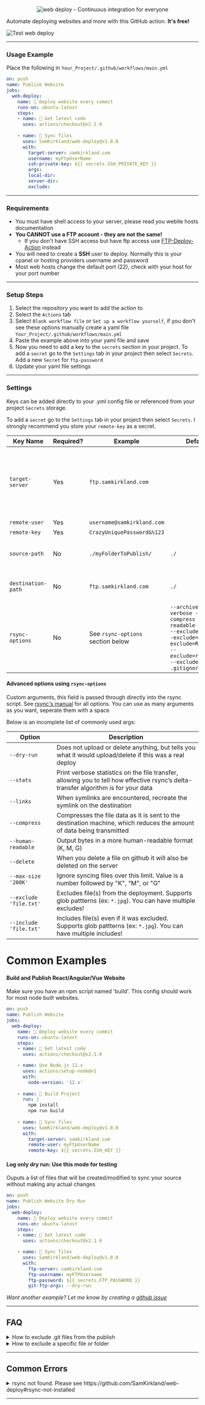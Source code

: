 <p align="center">
  <img alt="web deploy - Continuous integration for everyone" src="images/web-deploy-logo-small.png">
</p>

Automate deploying websites and more with this GitHub action. **It's free!**

![Test web deploy](https://github.com/SamKirkland/web-deploy/workflows/Test%20web%20deploy/badge.svg)

---

### Usage Example
Place the following in `Your_Project/.github/workflows/main.yml`
```yml
on: push
name: Publish Website
jobs:
  web-deploy:
    name: 🚀 Deploy website every commit
    runs-on: ubuntu-latest
    steps:
    - name: 🚚 Get latest code
      uses: actions/checkout@v2.1.0
    
    - name: 📂 Sync files
      uses: SamKirkland/web-deploy@v1.0.0
      with:
        target-server: samkirkland.com
        username: myFtpUserName
        ssh-private-key: ${{ secrets.SSH_PRIVATE_KEY }}
        args: 
        local-dir:
        server-dir:
        exclude: 
```

---

### Requirements
- You must have shell access to your server, please read you webite hosts documentation
- **You CANNOT use a FTP account - they are not the same!**
  - If you don't have SSH access but have ftp access use [FTP-Deploy-Action](https://github.com/SamKirkland/FTP-Deploy-Action) instead
- You will need to create a **SSH** user to deploy. Normally this is your cpanel or hosting providers username and password
- Most web hosts change the default port (22), check with your host for your port number

---

### Setup Steps
1. Select the repository you want to add the action to
2. Select the `Actions` tab
3. Select `Blank workflow file` or `Set up a workflow yourself`, if you don't see these options manually create a yaml file `Your_Project/.github/workflows/main.yml`
4. Paste the example above into your yaml file and save
5. Now you need to add a key to the `secrets` section in your project. To add a `secret` go to the `Settings` tab in your project then select `Secrets`. Add a new `Secret` for `ftp-password`
6. Update your yaml file settings

---

### Settings
Keys can be added directly to your .yml config file or referenced from your project `Secrets` storage.

To add a `secret` go to the `Settings` tab in your project then select `Secrets`.
I strongly recommend you store your `remote-key` as a secret.

| Key Name           | Required? | Example                           | Default                                                                                                                                                 | Description                                                                                                               |
|--------------------|-----------|-----------------------------------|---------------------------------------------------------------------------------------------------------------------------------------------------------|---------------------------------------------------------------------------------------------------------------------------|
| `target-server`    | Yes       | `ftp.samkirkland.com`             |                                                                                                                                                         | Deployment destination server. Formatted as `domain.com:port`. Port is optional, when not specified it will default to 22 |
| `remote-user`      | Yes       | `username@samkirkland.com`        |                                                                                                                                                         | SSH user name                                                                                                             |
| `remote-key`       | Yes       | `CrazyUniquePassword&%123`        |                                                                                                                                                         | SSH private key                                                                                                           |
| `source-path`      | No        | `./myFolderToPublish/`            | `./`                                                                                                                                                    | Path to upload to on the server, must end with trailing slash `/`                                                         |
| `destination-path` | No        | `ftp.samkirkland.com`             | `./`                                                                                                                                                    | Folder to upload from, must end with trailing slash `/`                                                                   |
| `rsync-options`    | No        | See `rsync-options` section below | `--archive --verbose --compress --human-readable --delete --exclude=.git* --exclude=.git/ --exclude=README.md --exclude=readme.md --exclude .gitignore` | Custom rsync arguments, this field is passed through directly into the rsync script                                       |

#### Advanced options using `rsync-options`
Custom arguments, this field is passed through directly into the rsync script. See [rsync's manual](https://linux.die.net/man/1/rsync) for all options.
You can use as many arguments as you want, seperate them with a space

Below is an incomplete list of commonly used args:

| Option                 | Description                                                                                                                         |
|------------------------|-------------------------------------------------------------------------------------------------------------------------------------|
| `--dry-run`            | Does not upload or delete anything, but tells you what it would upload/delete if this was a real deploy                             |
| `--stats`              | Print verbose statistics on the file transfer, allowing you to tell how effective rsync’s delta-transfer algorithm is for your data |
| `--links`              | When symlinks are encountered, recreate the symlink on the destination                                                              |
| `--compress`           | Compresses the file data as it is sent to the destination machine, which reduces the amount of data being transmitted               |
| `--human-readable`     | Output bytes in a more human-readable format (K, M, G)                                                                              |
| `--delete`             | When you delete a file on github it will also be deleted on the server                                                              |
| `--max-size '200K'`    | Ignore syncing files over this limit. Value is a number followed by "K", "M", or "G"                                                |
| `--exclude 'file.txt'` | Excludes file(s) from the deployment. Supports glob pattterns (ex: `*.jpg`). You can have multiple excludes!                        |
| `--include 'file.txt'` | Includes file(s) even if it was excluded. Supports glob pattterns (ex: `*.jpg`). You can have multiple includes!                    |


# Common Examples
#### Build and Publish React/Angular/Vue Website
Make sure you have an npm script named 'build'. This config should work for most node built websites.

```yml
on: push
name: Publish Website
jobs:
  web-deploy:
    name: 🚀 Deploy website every commit
    runs-on: ubuntu-latest
    steps:
    - name: 🚚 Get latest code
      uses: actions/checkout@v2.1.0

    - name: Use Node.js 12.x
      uses: actions/setup-node@v1
      with:
        node-version: '12.x'
      
    - name: 🔨 Build Project
      run: |
        npm install
        npm run build
    
    - name: 📂 Sync files
      uses: SamKirkland/web-deploy@v1.0.0
      with:
        target-server: samkirkland.com
        remote-user: myFtpUserName
        remote-key: ${{ secrets.SSH_KEY }}
```

#### Log only dry run: Use this mode for testing
Ouputs a list of files that will be created/modified to sync your source without making any actual changes
```yml
on: push
name: Publish Website Dry Run
jobs:
  web-deploy:
    name: 🚀 Deploy website every commit
    runs-on: ubuntu-latest
    steps:
    - name: 🚚 Get latest code
      uses: actions/checkout@v2.1.0

    - name: 📂 Sync files
      uses: SamKirkland/web-deploy@v1.0.0
      with:
        ftp-server: samkirkland.com
        ftp-username: myFTPUsername
        ftp-password: ${{ secrets.FTP_PASSWORD }}
        git-ftp-args: --dry-run
```

_Want another example? Let me know by creating a [github issue](https://github.com/SamKirkland/web-deploy/issues/new)_

---

## FAQ
<details>
  <summary>How to exclude .git files from the publish</summary>

Git files are excluded by default

If have customized `rsync-options` you will need to re-add the default exclude options using `--exclude=.git* --exclude=.git/ --exclude=README.md --exclude=readme.md --exclude=.gitignore`
</details>

<details>
  <summary>How to exclude a specific file or folder</summary>

You can use `rsync-options` and pass in as many `--exclude` options as you want. By default this action excludes github files. If you choose to customize `rsync-options` make sure you copy over the defaults.


Example excluding all `.jpg` files:

`rsync-options: --exclude "*.jpg"`


Example excluding a specific folder:

`rsync-options: --exclude "wp-content/themes/"`
</details>

---

## Common Errors
<details id="rsync-not-installed">
  <summary>rsync not found. Please see https://github.com/SamKirkland/web-deploy#rsync-not-installed</summary>

  
  This library uses `rsync` to sync files. The script was not able to detect `rsync` on the machine running the action.
  If you are using `runs-on: ubuntu-latest` you will always have `rsync`.

  If you are using `windows-latest`, `windows-XXXX`, `macos-latest`, `macos-12` or a [self-hosted](https://docs.github.com/en/actions/hosting-your-own-runners/about-self-hosted-runners) runner you will need to install rsync before the `web-deploy` step.

  This is pretty easy to do!

  On `windows` runners run your windows specific steps, then use a `ubuntu-latest` step to deploy.

  On self-hosted runners install rsync **before** the `web-deploy` step.
  ```yaml
    runs-on: [self-hosted, linux, my-self-hosted-runner-label]
    steps:
      - name: Install rsync
        run: |
          sudo apt-get update
          sudo apt-get install rsync
  ```

  On `macos` runners install rsync **before** the `web-deploy` step.
  ```yaml
    runs-on: macos-latest
    steps:
      - name: Install rsync
        run: |
          brew update
          brew install rsync
  ```

  [Read more about customizing runners](https://docs.github.com/en/actions/using-github-hosted-runners/customizing-github-hosted-runners)



  https://docs.github.com/en/actions/using-github-hosted-runners/customizing-github-hosted-runners
</details>

---
